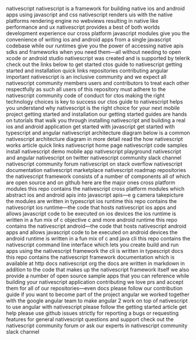 nativescript nativescript is a framework for building native ios and android apps using javascript and css nativescript renders uis with the native platforms rendering engine no webviews resulting in native like performance and ux nativescript provides a best of both worlds development experience our cross platform javascript modules give you the convenience of writing ios and android apps from a single javascript codebase while our runtimes give you the power of accessing native apis sdks and frameworks when you need them—all without needing to open xcode or android studio nativescript was created and is supported by telerik check out the links below to get started ctos guide to nativescript getting started and installation quick links repositories contributing angular important nativescript is an inclusive community and we expect all nativescript community members users and contributors to treat each other respectfully as such all users of this repository must adhere to the nativescript community code of conduct for ctos making the right technology choices is key to success our ctos guide to nativescript helps you understand why nativescript is the right choice for your next mobile project getting started and installation our getting started guides are hands on tutorials that walk you through installing nativescript and building a real ios and android application get started with javascript get started with typescript and angular nativescript architecture diagram below is a common nativescript architecture diagram in more detail read the how nativescript works article quick links nativescript home page nativescript code samples install nativescript demo mobile app nativescript playground nativescript and angular nativescript on twitter nativescript community slack channel nativescript community forum nativescript on stack overflow nativescript documentation nativescript marketplace nativescript roadmap repositories the nativescript framework consists of a number of components all of which are open source and on github here are the major ones cross platform modules this repo contains the nativescript cross platform modules which abstract ios and android apis into javascript apis—e g camera takepicture the modules are written in typescript ios runtime this repo contains the nativescript ios runtime—the code that hosts nativescript ios apps and allows javascript code to be executed on ios devices the ios runtime is written in a fun mix of c objective c and more android runtime this repo contains the nativescript android—the code that hosts nativescript android apps and allows javascript code to be executed on android devices the android runtime is written in a fun mix of c and java cli this repo contains the nativescript command line interface which lets you create build and run apps using the nativescript framework the cli is written in typescript docs this repo contains the nativescript framework documentation which is available at http docs nativescript org the docs are written in markdown in addition to the code that makes up the nativescript framework itself we also provide a number of open source sample apps that you can reference while building your nativescript application contributing we love prs and accept them for all of our repositories—even docs please follow our contribution guide if you want to become part of the project angular we worked together with the google angular team to make angular 2 work on top of nativescript to use angular with nativescript please follow the getting started article get help please use github issues strictly for reporting a bugs or requesting features for general nativescript questions and support check out the nativescript community forum or ask our experts in nativescript community slack channel